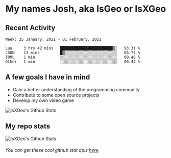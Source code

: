 <h1 align="center">My names Josh, aka IsGeo or IsXGeo</h1>

## Recent Activity
<!--START_SECTION:waka-->
```text
Week: 25 January, 2021 - 01 February, 2021

Lua     3 hrs 42 mins   ███████████████████████▒░   93.31 % 
JSON    13 mins         █▒░░░░░░░░░░░░░░░░░░░░░░░   05.77 % 
TOML    1 min           ░░░░░░░░░░░░░░░░░░░░░░░░░   00.48 % 
Other   1 min           ░░░░░░░░░░░░░░░░░░░░░░░░░   00.44 % 
```
<!--END_SECTION:waka-->

## **A few goals I have in mind**

- Gain a better understanding of the programming community
- Contribute to some open source projects
- Develop my own video game

<img align="center" alt="IsXGeo's Github Stats" src="https://github-readme-stats.vercel.app/api/top-langs/?username=IsXGeo&layout=compact"/><br>

## **My repo stats**

<img align="center" alt="IsXGeo's Github Stats" src="https://github-readme-stats.vercel.app/api?username=IsXGeo&count_private=true&show_icons=true&include_all_commits=true"/>

###### You can get these cool github stat apis [here](https://github.com/anuraghazra/github-readme-stats).
